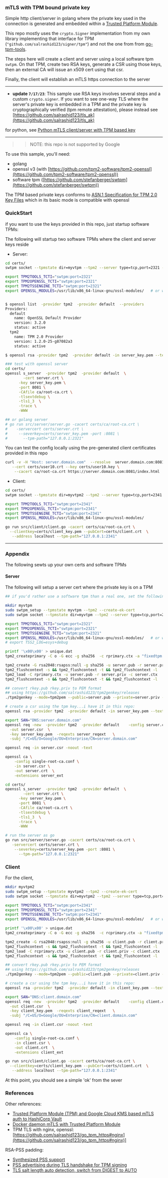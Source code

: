 ### mTLS with TPM bound private key

Simple http client/server in golang where the private key used in the connection is generated and embedded within a [Trusted Platform Module](https://trustedcomputinggroup.org/resource/trusted-platform-module-tpm-summary/).

This repo mostly uses the `crypto.Signer` implementation from my own library implementing that interface for TPM (`"github.com/salrashid123/signer/tpm"`) and not the one from  from [go-tpm-tools](https://godoc.org/github.com/google/go-tpm-tools/tpm2tools#Key.GetSigner). 

The steps here will create a client and server using a local software tpm `swtpm`. On that TPM, create two RSA keys, generate a CSR using those keys, then an external CA will issue an x509 cert using that csr.

Finally, the client will establish an mTLS https connection to the server

---

* **update `7/17/23`**:  This sample use RSA keys involves several steps and a custom `crypto.signer`.   If you want to see one-way TLS where the server's private key is embedded in a TPM and the private key is cryptographically verified (tpm remote attestation), please instead see [https://github.com/salrashid123/tls_ak](https://github.com/salrashid123/tls_ak)

for python, see [Python mTLS client/server with TPM based key](https://gist.github.com/salrashid123/4cb714d800c9e8777dfbcd93ff076100)

---

>> NOTE: this repo is not supported by Google

To use this sample, you'll need:

* golang
* openssl v3 (with [https://github.com/tpm2-software/tpm2-openssl](https://github.com/tpm2-software/tpm2-openssl))
* software tpm ([https://github.com/stefanberger/swtpm](https://github.com/stefanberger/swtpm))

The TPM based private keys conforms to [ASN.1 Specification for TPM 2.0 Key Files](https://www.hansenpartnership.com/draft-bottomley-tpm2-keys.html) which in its basic mode is compatible with openssl

### QuickStart

if you want to use the keys provided in this repo, just startup software TPMs:

The following will startup two software TPMs where the client and server keys reside

- Server:

```bash
cd certs/
swtpm socket --tpmstate dir=myvtpm --tpm2 --server type=tcp,port=2321 --ctrl type=tcp,port=2322 --flags not-need-init,startup-clear --log level=2

export TPM2TOOLS_TCTI="swtpm:port=2321"
export TPM2OPENSSL_TCTI="swtpm:port=2321"
export TPM2TSSENGINE_TCTI="swtpm:port=2321"
export OPENSSL_MODULES=/usr/lib/x86_64-linux-gnu/ossl-modules/   # or wherever tpm2.so sits, eg /usr/lib/x86_64-linux-gnu/ossl-modules/tpm2.so


$ openssl list  -provider tpm2  -provider default  --providers
Providers:
  default
    name: OpenSSL Default Provider
    version: 3.2.0
    status: active
  tpm2
    name: TPM 2.0 Provider
    version: 1.2.0-25-g87082a3
    status: active

$ openssl rsa -provider tpm2  -provider default -in server_key.pem --text
```


```bash
### test with openssl server
cd certs/
openssl s_server  -provider tpm2  -provider default  \
        -cert server.crt \
      -key server_key.pem \
      -port 8081 \
      -CAfile ca/root-ca.crt \
      -tlsextdebug \
      -tls1_3  \
      -trace \
      -WWW

## or golang server
# go run src/server/server.go -cacert certs/ca/root-ca.crt \
#    -servercert certs/server.crt \
#     --severkey=certs/server_key.pem -port :8081 \
#       --tpm-path="127.0.0.1:2321"
```

You can test the config locally using the pre-generated client certificates provided in this repo

```bash
curl -v -H "Host: server.domain.com"  --resolve  server.domain.com:8081:127.0.0.1 \
   --cert certs/user10.crt --key certs/user10.key \
    --cacert ca/root-ca.crt https://server.domain.com:8081/index.html
```

- Client:

```bash
cd certs/
swtpm socket --tpmstate dir=myvtpm2 --tpm2 --server type=tcp,port=2341 --ctrl type=tcp,port=2342 --flags not-need-init,startup-clear --log level=2

export TPM2TOOLS_TCTI="swtpm:port=2341"
export TPM2OPENSSL_TCTI="swtpm:port=2341"
export TPM2TSSENGINE_TCTI="swtpm:port=2341"
export OPENSSL_MODULES=/usr/lib/x86_64-linux-gnu/ossl-modules/ 

go run src/client/client.go -cacert certs/ca/root-ca.crt \
  --clientkey=certs/client_key.pem --pubCert=certs/client.crt  \
   --address localhost --tpm-path="127.0.0.1:2341"
```

---

### Appendix

The following sewts up your own certs and software TPMs

####  Server

The following will setup a server cert where the private key is on a TPM

```bash
## if you'd rather use a software tpm than a real one, set the following and use --tpm-path="127.0.0.1:2321"

mkdir myvtpm
sudo swtpm_setup --tpmstate myvtpm --tpm2 --create-ek-cert
sudo swtpm socket --tpmstate dir=myvtpm --tpm2 --server type=tcp,port=2321 --ctrl type=tcp,port=2322 --flags not-need-init,startup-clear --log level=2

export TPM2TOOLS_TCTI="swtpm:port=2321"
export TPM2OPENSSL_TCTI="swtpm:port=2321"
export TPM2TSSENGINE_TCTI="swtpm:port=2321"
export OPENSSL_MODULES=/usr/lib/x86_64-linux-gnu/ossl-modules/   # or wherever tpm2.so sits, eg /usr/lib/x86_64-linux-gnu/ossl-modules/tpm2.so
# export TSS2_LOG=esys+debug

printf '\x00\x00' > unique.dat
tpm2_createprimary -C o -G ecc -g sha256  -c rprimary.ctx -a "fixedtpm|fixedparent|sensitivedataorigin|userwithauth|noda|restricted|decrypt" -u unique.dat

tpm2_create -G rsa2048:rsapss:null -g sha256 -u server.pub -r server.priv -C rprimary.ctx
tpm2_flushcontext -s && tpm2_flushcontext -t && tpm2_flushcontext -l
tpm2_load -C rprimary.ctx -u server.pub -r server.priv -c server.ctx
tpm2_flushcontext -s && tpm2_flushcontext -t && tpm2_flushcontext -l

## convert rkey.pub rkey.priv to PEM format
## using https://github.com/salrashid123/tpm2genkey/releases
./tpm2genkey --mode=tpm2pem --public=server.pub --private=server.priv --out=server_key.pem

# create a csr using the tpm key...i have it in this repo:
openssl rsa -provider tpm2  -provider default -in server_key.pem --text

export SAN="DNS:server.domain.com"
openssl req -new  -provider tpm2  -provider default    -config server.conf \
  -out server.csr  \
  -key server_key.pem  -reqexts server_reqext   \
  -subj "/C=US/O=Google/OU=Enterprise/CN=server.domain.com" 

openssl req -in server.csr -noout -text

openssl ca \
    -config single-root-ca.conf \
    -in server.csr \
    -out server.crt  \
    -extensions server_ext

cd certs/
openssl s_server  -provider tpm2  -provider default  \
        -cert server.crt \
      -key server_key.pem \
      -port 8081 \
      -CAfile ca/root-ca.crt \
      -tlsextdebug \
      -tls1_3  \
      -trace \
      -WWW

# run the server as go
go run src/server/server.go -cacert certs/ca/root-ca.crt \
   -servercert certs/server.crt \
    --severkey=certs/server_key.pem -port :8081 \
      --tpm-path="127.0.0.1:2321"
```


### Client

For the client,

```bash
mkdir myvtpm2
sudo swtpm_setup --tpmstate myvtpm2 --tpm2 --create-ek-cert
sudo swtpm socket --tpmstate dir=myvtpm2 --tpm2 --server type=tcp,port=2341 --ctrl type=tcp,port=2342 --flags not-need-init,startup-clear --log level=2

export TPM2TOOLS_TCTI="swtpm:port=2341"
export TPM2OPENSSL_TCTI="swtpm:port=2341"
export TPM2TSSENGINE_TCTI="swtpm:port=2341"
export OPENSSL_MODULES=/usr/lib/x86_64-linux-gnu/ossl-modules/   # or wherever tpm2.so sits, eg /usr/lib/x86_64-linux-gnu/ossl-modules/tpm2.so

printf '\x00\x00' > unique.dat
tpm2_createprimary -C o -G ecc -g sha256  -c rcprimary.ctx -a "fixedtpm|fixedparent|sensitivedataorigin|userwithauth|noda|restricted|decrypt" -u unique.dat

tpm2_create -G rsa2048:rsapss:null -g sha256 -u client.pub -r client.priv -C rcprimary.ctx
tpm2_flushcontext -s && tpm2_flushcontext -t && tpm2_flushcontext -l
tpm2_load -C rcprimary.ctx -u client.pub -r client.priv -c client.ctx
tpm2_flushcontext -s && tpm2_flushcontext -t && tpm2_flushcontext -l

## convert rkey.pub rkey.priv to PEM format
## using https://github.com/salrashid123/tpm2genkey/releases
./tpm2genkey --mode=tpm2pem --public=client.pub --private=client.priv --out=client_key.pem

# create a csr using the tpm key...i have it in this repo:
openssl rsa -provider tpm2  -provider default -in client_key.pem --text

export SAN="DNS:client.domain.com"
openssl req -new  -provider tpm2  -provider default    -config client.conf \
  -out client.csr  \
  -key client_key.pem  -reqexts client_reqext   \
  -subj "/C=US/O=Google/OU=Enterprise/CN=client.domain.com" 

openssl req -in client.csr -noout -text

openssl ca \
    -config single-root-ca.conf \
    -in client.csr \
    -out client.crt  \
    -extensions client_ext

go run src/client/client.go -cacert certs/ca/root-ca.crt \
  --clientkey=certs/client_key.pem --pubCert=certs/client.crt  \
   --address localhost --tpm-path="127.0.0.1:2341"
```

At this point, you should see a simple 'ok' from the sever

### References

Other references:

- [Trusted Platform Module (TPM) and Google Cloud KMS based mTLS auth to HashiCorp Vault](https://github.com/salrashid123/vault_mtls_tpm)
- [Docker daemon mTLS with Trusted Platform Module](https://github.com/salrashid123/docker_daemon_tpm)
- TPM TLS with nginx, openssl:  [https://github.com/salrashid123/go_tpm_https#nginx](https://github.com/salrashid123/go_tpm_https#nginx)]

RSA-PSS padding:
- [Synthesized PSS support](https://github.com/tpm2-software/tpm2-pkcs11/issues/417)
- [PSS advertising during TLS handshake for TPM signing ](https://chromium-review.googlesource.com/c/chromium/src/+/2984231)
- [TLS salt length auto detection, switch from DIGEST to AUTO](http://openssl.6102.n7.nabble.com/RFC-TLS-salt-length-auto-detection-switch-from-DIGEST-to-AUTO-td78057.html)

